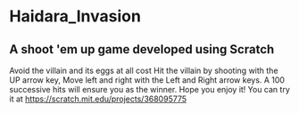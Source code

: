 # Haidara_Invasion
## A shoot 'em up game developed using Scratch
Avoid the villain and its eggs at all cost
Hit the villain by shooting with the UP arrow key, 
Move left and right with the Left and Right arrow keys. 
A 100 successive hits will ensure you as the winner. Hope you enjoy it!
You can try it at https://scratch.mit.edu/projects/368095775
